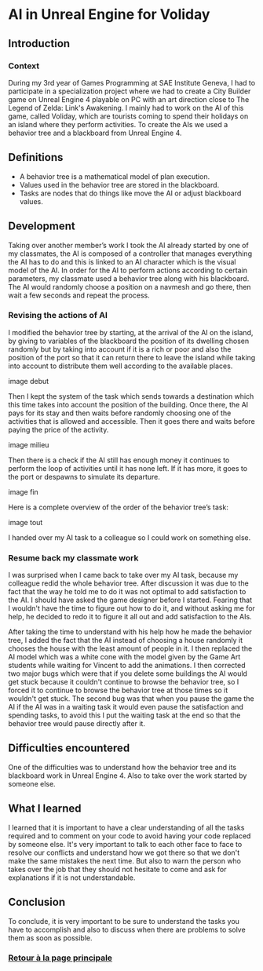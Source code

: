 # AI in Unreal Engine for Voliday

## Introduction

### Context

During my 3rd year of Games Programming at SAE Institute Geneva, I had to participate in a specialization project where we had to create a City Builder game on Unreal Engine 4 playable on PC with an art direction close to The Legend of Zelda: Link's Awakening. I mainly had to work on the AI of this game, called Voliday, which are tourists coming to spend their holidays on an island where they perform activities. 
To create the AIs we used a behavior tree and a blackboard from Unreal Engine 4.

## Definitions

- A behavior tree is a mathematical model of plan execution.
- Values used in the behavior tree are stored in the blackboard.
- Tasks are nodes that do things like move the AI or adjust blackboard values.

## Development

Taking over another member’s work
I took the AI already started by one of my classmates, the AI is composed of a controller that manages everything the AI has to do and this is linked to an AI character which is the visual model of the AI. In order for the AI to perform actions according to certain parameters, my classmate used a behavior tree along with his blackboard. The AI would randomly choose a position on a navmesh and go there, then wait a few seconds and repeat the process.

### Revising the actions of AI

I modified the behavior tree by starting, at the arrival of the AI on the island, by giving to variables of the blackboard the position of its dwelling chosen randomly but by taking into account if it is a rich or poor and also the position of the port so that it can return there to leave the island while taking into account to distribute them well according to the available places.

image debut

Then I kept the system of the task which sends towards a destination which this time takes into account the position of the building. Once there, the AI pays for its stay and then waits before randomly choosing one of the activities that is allowed and accessible. Then it goes there and waits before paying the price of the activity.

image milieu

Then there is a check if the AI still has enough money it continues to perform the loop of activities until it has none left. If it has more, it goes to the port or despawns to simulate its departure.

image fin

Here is a complete overview of the order of the behavior tree’s task:

image tout

I handed over my AI task to a colleague so I could work on something else.

### Resume back my classmate work

I was surprised when I came back to take over my AI task, because my colleague redid the whole behavior tree. After discussion it was due to the fact that the way he told me to do it was not optimal to add satisfaction to the AI. I should have asked the game designer before I started. Fearing that I wouldn't have the time to figure out how to do it, and without asking me for help, he decided to redo it to figure it all out and add satisfaction to the AIs.

After taking the time to understand with his help how he made the behavior tree, I added the fact that the AI instead of choosing a house randomly it chooses the house with the least amount of people in it. I then replaced the AI model which was a white cone with the model given by the Game Art students while waiting for Vincent to add the animations. I then corrected two major bugs which were that if you delete some buildings the AI would get stuck because it couldn't continue to browse the behavior tree, so I forced it to continue to browse the behavior tree at those times so it wouldn't get stuck. The second bug was that when you pause the game the AI if the AI was in a waiting task it would even pause the satisfaction and spending tasks, to avoid this I put the waiting task at the end so that the behavior tree would pause directly after it.

## Difficulties encountered

One of the difficulties was to understand how the behavior tree and its blackboard work in Unreal Engine 4. Also to take over the work started by someone else.

## What I learned

I learned that it is important to have a clear understanding of all the tasks required and to comment on your code to avoid having your code replaced by someone else. It's very important to talk to each other face to face to resolve our conflicts and understand how we got there so that we don't make the same mistakes the next time. But also to warn the person who takes over the job that they should not hesitate to come and ask for explanations if it is not understandable.

## Conclusion
To conclude, it is very important to be sure to understand the tasks you have to accomplish and also to discuss when there are problems to solve them as soon as possible.


### [Retour à la page principale](https://worgaros.github.io/)